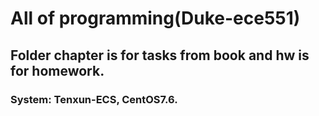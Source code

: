 # All of programming(Duke-ece551)
## Folder chapter is for tasks from book and hw is for homework.
### System: Tenxun-ECS, CentOS7.6.
